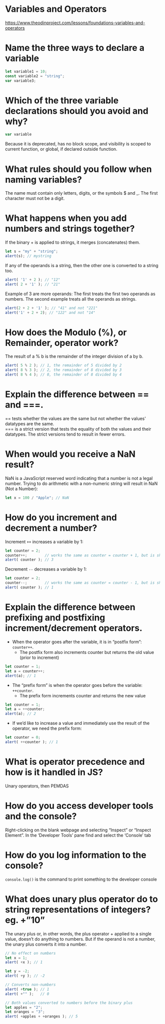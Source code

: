 # Variables and Operators

https://www.theodinproject.com/lessons/foundations-variables-and-operators

# Name the three ways to declare a variable

```js
let variable1 = 10;
const variable2 = "string";
var variable3;
```

# Which of the three variable declarations should you avoid and why?

```js
var variable
```
Because it is deprecated, has no block scope, and visibility is scoped to 
current function, or global, if declared outside function.

# What rules should you follow when naming variables?

The name must contain only letters, digits, or the symbols $ and _. The
first character must not be a digit.

# What happens when you add numbers and strings together?

If the binary + is applied to strings, it merges (concatenates) them.
```js
let s = "my" + "string";
alert(s); // mystring
```
If any of the operands is a string, then the other one is converted to a
string too.
```js
alert( '1' + 2 ); // "12"
alert( 2 + '1' ); // "21"
```
Example of 3 are more operands: The first treats the first two operands as
numbers. The second example treats all the operands as strings.
```js
alert(2 + 2 + '1' ); // "41" and not "221"
alert('1' + 2 + 2); // "122" and not "14"
```

# How does the Modulo (%), or Remainder, operator work?

The result of a % b is the remainder of the integer division of a by b.
```js
alert( 5 % 2 ); // 1, the remainder of 5 divided by 2
alert( 8 % 3 ); // 2, the remainder of 8 divided by 3
alert( 8 % 4 ); // 0, the remainder of 8 divided by 4
```

# Explain the difference between == and ===.

== tests whether the values are the same but not whether the values' datatypes
are the same.  
===  is a strict version that tests the equality of both the values and their 
datatypes. The strict versions tend to result in fewer errors.

# When would you receive a NaN result?

NaN is a JavaScript reserved word indicating that a number is not a legal 
number. Trying to do arithmetic with a non-numeric string will result in NaN 
(Not a Number):

```js
let x = 100 / "Apple"; // NaN
```

# How do you increment and decrement a number?

Increment `++` increases a variable by 1:  
```js
let counter = 2;
counter++;        // works the same as counter = counter + 1, but is shorter
alert( counter ); // 3
```
Decrement `--` decreases a variable by 1:
```js
let counter = 2;
counter--;        // works the same as counter = counter - 1, but is shorter
alert( counter ); // 1
```

# Explain the difference between prefixing and postfixing increment/decrement operators.

* When the operator goes after the variable, it is in “postfix form”: 
`counter++`.
    * The postfix form  also increments counter but returns the old value (prior
     to increment)
```js
let counter = 1;
let a = counter++;
alert(a); // 1
```
* The “prefix form” is when the operator goes before the variable: `++counter`.
    * The prefix form increments counter and returns the new value
```js
let counter = 1;
let a = ++counter;
alert(a); // 2
```
* If we’d like to increase a value and immediately use the result of the 
operator, we need the prefix form:
```js
let counter = 0;
alert( ++counter ); // 1
```

# What is operator precedence and how is it handled in JS?

Unary operators, then PEMDAS

# How do you access developer tools and the console?

Right-clicking on the blank webpage and selecting “Inspect” or “Inspect 
Element”. In the ‘Developer Tools’ pane find and select the ‘Console’ tab

# How do you log information to the console?

`console.log()` is the command to print something to the developer console

# What does unary plus operator do to string representations of integers? eg. +”10”

The unary plus or, in other words, the plus operator + applied to a single 
value, doesn’t do anything to numbers. But if the operand is not a number, the 
unary plus converts it into a number.

```js
// No effect on numbers
let x = 1;
alert( +x ); // 1

let y = -2;
alert( +y ); // -2

// Converts non-numbers
alert( +true ); // 1
alert( +"" );   // 0

// Both values converted to numbers before the binary plus
let apples = "2";
let oranges = "3";
alert( +apples + +oranges ); // 5
```